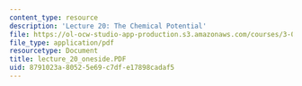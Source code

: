 ```yaml
---
content_type: resource
description: 'Lecture 20: The Chemical Potential'
file: https://ol-ocw-studio-app-production.s3.amazonaws.com/courses/3-00-thermodynamics-of-materials-fall-2002/8791023a80525e69c7dfe17898cadaf5_lecture_20_oneside.PDF
file_type: application/pdf
resourcetype: Document
title: lecture_20_oneside.PDF
uid: 8791023a-8052-5e69-c7df-e17898cadaf5
---
```

